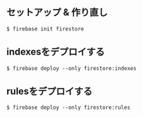 

## セットアップ & 作り直し

```
$ firebase init firestore
```

## indexesをデプロイする

```
$ firebase deploy --only firestore:indexes
```

## rulesをデプロイする

```
$ firebase deploy --only firestore:rules
```